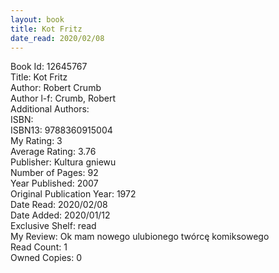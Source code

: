 ```yaml
---
layout: book
title: Kot Fritz
date_read: 2020/02/08
---
```


Book Id: 12645767<br />
Title: Kot Fritz<br />
Author: Robert Crumb<br />
Author l-f: Crumb, Robert<br />
Additional Authors: <br />
ISBN: <br />
ISBN13: 9788360915004<br />
My Rating: 3<br />
Average Rating: 3.76<br />
Publisher: Kultura gniewu<br />
Number of Pages: 92<br />
Year Published: 2007<br />
Original Publication Year: 1972<br />
Date Read: 2020/02/08<br />
Date Added: 2020/01/12<br />
Exclusive Shelf: read<br />
My Review: Ok mam nowego ulubionego twórcę komiksowego<br />
Read Count: 1<br />
Owned Copies: 0<br />

